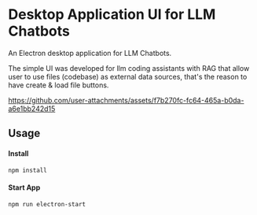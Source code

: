 # Desktop Application UI for LLM Chatbots

An Electron desktop application for LLM Chatbots.

The simple UI was developed for llm coding assistants with RAG that allow user to use files (codebase) as external data sources, that's the reason to have create & load file buttons.

https://github.com/user-attachments/assets/f7b270fc-fc64-465a-b0da-a6e1bb242d15

## Usage

#### Install
```
npm install
```

#### Start App
```
npm run electron-start
```
